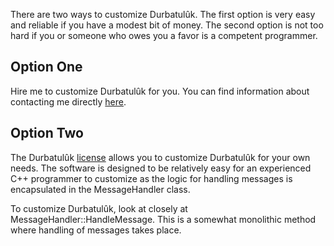 There are two ways to customize Durbatulûk.  The first option is very easy and reliable if you have a modest bit of money.  The second option is not too hard if you or someone who owes you a favor is a competent programmer.

## Option One ##

Hire me to customize Durbatulûk for you.  You can find information about contacting me directly [here](http://goo.gl/7KUQc).

## Option Two ##

The Durbatulûk [license](Legal.md) allows you to customize Durbatulûk for your own needs.  The software is designed to be relatively easy for an experienced C++ programmer to customize as the logic for handling messages is encapsulated in the MessageHandler class.

To customize Durbatulûk, look at closely at MessageHandler::HandleMessage.  This is a somewhat monolithic method where handling of messages takes place.